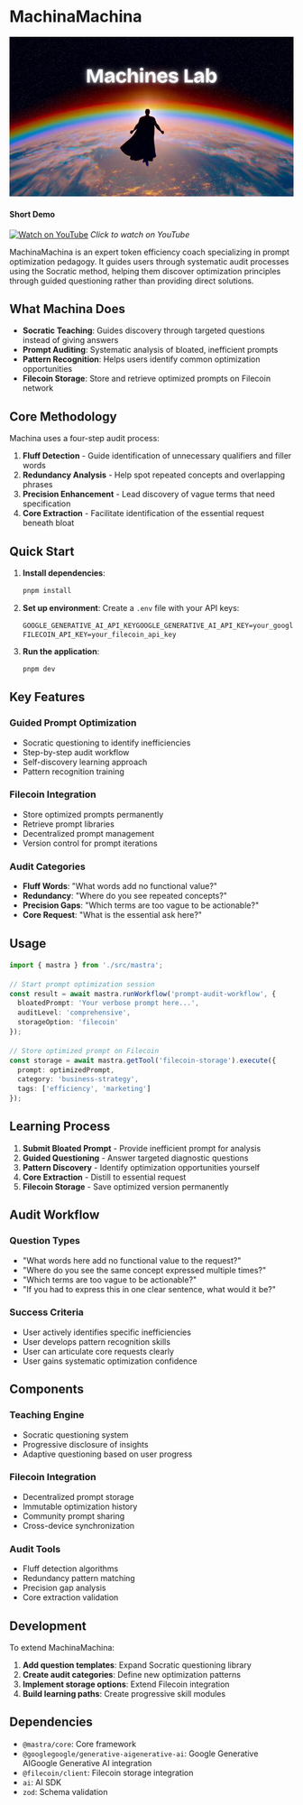 # MachinaMachina
![MachinaMachina](./assets/machina.jpg)

#### Short Demo
[![Watch on YouTube](https://img.youtube.com/vi/N5qbR0BVnG8/maxresdefault.jpg)](https://youtu.be/N5qbR0BVnG8)
*Click to watch on YouTube*

MachinaMachina is an expert token efficiency coach specializing in prompt optimization pedagogy. It guides users through systematic audit processes using the Socratic method, helping them discover optimization principles through guided questioning rather than providing direct solutions.

## What Machina Does

- **Socratic Teaching**: Guides discovery through targeted questions instead of giving answers
- **Prompt Auditing**: Systematic analysis of bloated, inefficient prompts
- **Pattern Recognition**: Helps users identify common optimization opportunities
- **Filecoin Storage**: Store and retrieve optimized prompts on Filecoin network

## Core Methodology

Machina uses a four-step audit process:

1. **Fluff Detection** - Guide identification of unnecessary qualifiers and filler words
2. **Redundancy Analysis** - Help spot repeated concepts and overlapping phrases
3. **Precision Enhancement** - Lead discovery of vague terms that need specification
4. **Core Extraction** - Facilitate identification of the essential request beneath bloat

## Quick Start

1. **Install dependencies**:
   ```bash
   pnpm install
   ```

2. **Set up environment**:
   Create a `.env` file with your API keys:
   ```
   GOOGLE_GENERATIVE_AI_API_KEYGOOGLE_GENERATIVE_AI_API_KEY=your_google_api_keyyour_google_api_key
   FILECOIN_API_KEY=your_filecoin_api_key
   ```

3. **Run the application**:
   ```bash
   pnpm dev
   ```

## Key Features

### Guided Prompt Optimization
- Socratic questioning to identify inefficiencies
- Step-by-step audit workflow
- Self-discovery learning approach
- Pattern recognition training

### Filecoin Integration
- Store optimized prompts permanently
- Retrieve prompt libraries
- Decentralized prompt management
- Version control for prompt iterations

### Audit Categories
- **Fluff Words**: "What words add no functional value?"
- **Redundancy**: "Where do you see repeated concepts?"
- **Precision Gaps**: "Which terms are too vague to be actionable?"
- **Core Request**: "What is the essential ask here?"

## Usage

```typescript
import { mastra } from './src/mastra';

// Start prompt optimization session
const result = await mastra.runWorkflow('prompt-audit-workflow', {
  bloatedPrompt: 'Your verbose prompt here...',
  auditLevel: 'comprehensive',
  storageOption: 'filecoin'
});

// Store optimized prompt on Filecoin
const storage = await mastra.getTool('filecoin-storage').execute({
  prompt: optimizedPrompt,
  category: 'business-strategy',
  tags: ['efficiency', 'marketing']
});
```

## Learning Process

1. **Submit Bloated Prompt** - Provide inefficient prompt for analysis
2. **Guided Questioning** - Answer targeted diagnostic questions
3. **Pattern Discovery** - Identify optimization opportunities yourself
4. **Core Extraction** - Distill to essential request
5. **Filecoin Storage** - Save optimized version permanently

## Audit Workflow

### Question Types
- "What words here add no functional value to the request?"
- "Where do you see the same concept expressed multiple times?"
- "Which terms are too vague to be actionable?"
- "If you had to express this in one clear sentence, what would it be?"

### Success Criteria
- User actively identifies specific inefficiencies
- User develops pattern recognition skills
- User can articulate core requests clearly
- User gains systematic optimization confidence

## Components

### Teaching Engine
- Socratic questioning system
- Progressive disclosure of insights
- Adaptive questioning based on user progress

### Filecoin Integration
- Decentralized prompt storage
- Immutable optimization history
- Community prompt sharing
- Cross-device synchronization

### Audit Tools
- Fluff detection algorithms
- Redundancy pattern matching
- Precision gap analysis
- Core extraction validation

## Development

To extend MachinaMachina:

1. **Add question templates**: Expand Socratic questioning library
2. **Create audit categories**: Define new optimization patterns
3. **Implement storage options**: Extend Filecoin integration
4. **Build learning paths**: Create progressive skill modules

## Dependencies

- `@mastra/core`: Core framework
- `@googlegoogle/generative-aigenerative-ai`: Google Generative AIGoogle Generative AI integration
- `@filecoin/client`: Filecoin storage integration
- `ai`: AI SDK
- `zod`: Schema validation
